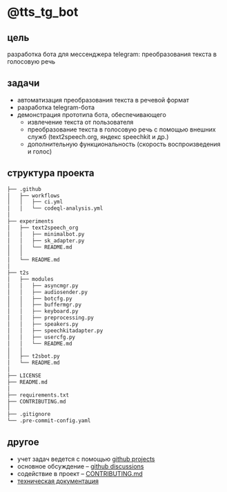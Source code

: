 # @tts_tg_bot

## цель
разработка бота для мессенджера telegram: преобразования текста в голосовую речь

## задачи
* автоматизация преобразования текста в речевой формат
* разработка telegram-бота
* демонстрация прототипа бота, обеспечивающего
  * извлечение текста от пользователя
  * преобразование текста в голосовую речь с помощью внешних служб (text2speech.org, яндекс speechkit и др.)
  * дополнительную функциональность (скорость воспроизведения и голос)

## структура проекта
```markdown
├── .github
│   ├── workflows
│   │   ├── ci.yml
│   │   └── codeql-analysis.yml
│
├── experiments
│   ├── text2speech_org
│   │   ├── minimalbot.py
│   │   ├── sk_adapter.py
│   │   └── README.md
│   │
│   └── README.md
│
├── t2s
│   ├── modules
│   │   ├── asyncmgr.py
│   │   ├── audiosender.py
│   │   ├── botcfg.py
│   │   ├── buffermgr.py
│   │   ├── keyboard.py
│   │   ├── preprocessing.py
│   │   ├── speakers.py
│   │   ├── speechkitadapter.py
│   │   ├── usercfg.py
│   │   └── README.md
│   │
│   ├── t2sbot.py
│   └── README.md
│
├── LICENSE
├── README.md
│
├── requirements.txt
├── CONTRIBUTING.md
│
├── .gitignore
└── .pre-commit-config.yaml
```

## другое
* учет задач ведется с помощью [github projects](https://github.com/vtrokhymenko/text2speech_bot/projects/1)
* основное обсуждение – [github discussions](https://github.com/vtrokhymenko/text2speech_bot/discussions)
* содействие в проект – [CONTRIBUTING.md](./CONTRIBUTING.md)
* [техническая документация](https://docs.google.com/document/d/1Tby2kgqtaEe28O-ZC9ePsSMEASLG5M1t07tjQYhByXE/edit?usp=sharing)
